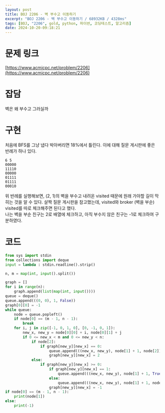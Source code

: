 ```yaml
---
layout: post
title: BOJ 2206 - 벽 부수고 이동하기
excerpt: "BOJ 2206 - 벽 부수고 이동하기 / 68932KB / 4328ms"
tags: [BOJ, "2206", gold, python, 파이썬, 코딩테스트, 알고리즘]
date: 2024-10-20-09:18:21
---
```


# 문제 링크
[https://www.acmicpc.net/problem/2206](https://www.acmicpc.net/problem/2206)

# 잡담
벽은 왜 부수고 그러실까

# 구현
처음에 BFS를 그냥 냅다 박아버리면 18%에서 틀린다. 이에 대해 질문 게시판에 좋은 반례가 하나 있다.

```plaintext
6 5 
00000
11110
00000
01111
01111
00010
```
위 반례를 실행해보면, (2, 1)의 벽을 부수고 내려온 visited 때문에 원래 가야할 길이 막히는 것을 알 수 있다. 살짝 질문 게시판을 참고했는데, visited와 broker (벽을 부순) visited를 따로 체크해주면 된다고 했다.  
나는 벽을 부순 친구는 2로 배열에 체크하고, 아직 부수지 않은 친구는 -1로 체크하여 구분하였다.

# 코드
```python
from sys import stdin
from collections import deque
input = lambda : stdin.readline().strip()

n, m = map(int, input().split())

graph = []
for i in range(n):
    graph.append(list(map(int, input())))
queue = deque()
queue.append(((0, 0), 1, False))
graph[0][0] = -1
while queue:
    node = queue.popleft()
    if node[0] == (m - 1, n - 1):
        break
    for i, j in zip([-1, 0, 1, 0], [0, -1, 0, 1]):
        new_x, new_y = node[0][0] + i, node[0][1] + j
        if 0 <= new_x < m and 0 <= new_y < n:
            if node[2]:
                if graph[new_y][new_x] == 0:
                    queue.append(((new_x, new_y), node[1] + 1, node[2]))
                    graph[new_y][new_x] = 2
            else:
                if graph[new_y][new_x] >= 0:
                    if graph[new_y][new_x] == 1:
                        queue.append(((new_x, new_y), node[1] + 1, True))
                    else:
                        queue.append(((new_x, new_y), node[1] + 1, node[2]))
                    graph[new_y][new_x] = -1
if node[0] == (m - 1, n - 1):
    print(node[1])
else:
    print(-1)
```